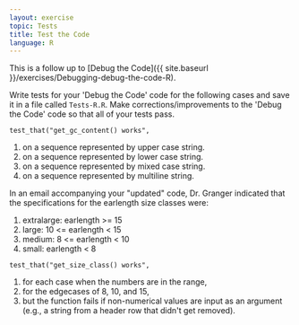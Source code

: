 ```yaml
---
layout: exercise
topic: Tests
title: Test the Code
language: R
---
```


This is a follow up to [Debug the Code]({{ site.baseurl }}/exercises/Debugging-debug-the-code-R).

Write tests for your 'Debug the Code' code for the following cases and save it in a 
file called `Tests-R.R`. Make corrections/improvements to the 'Debug the Code' code 
so that all of your tests pass.

`test_that("get_gc_content() works",`

1.  on a sequence represented by upper case string.
2.  on a sequence represented by lower case string.
3.  on a sequence represented by mixed case string.
4.  on a sequence represented by multiline string.

In an email accompanying your "updated" code, Dr. Granger indicated that
the specifications for the earlength size classes were:

1.  extralarge: earlength >= 15
2.  large: 10 <= earlength < 15
3.  medium: 8 <= earlength < 10
4.  small: earlength < 8

`test_that("get_size_class() works",`

1.  for each case when the numbers are in the range,
2.  for the edgecases of 8, 10, and 15,
3.  but the function fails if non-numerical values are input as an argument
    (e.g., a string from a header row that didn't get removed).
